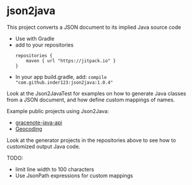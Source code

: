 # json2java

This project converts a JSON document to its implied Java source code
* Use with Gradle
* add to your repositories
    ```
    repositories {
        maven { url "https://jitpack.io" }
    }
    ```
* In your app build.gradle, add:  ```compile "com.github.inder123:json2java:1.0.4"```


Look at the Json2JavaTest for examples on how to generate Java classes from a JSON document, and how define custom mappings of names.

Example public projects using Json2Java:

 * <a href="https://github.com/inder123/gracenote-java-api">gracenote-java-api</a>
 * <a href="https://github.com/inder123/geocoding">Geocoding</a>

Look at the generator projects in the repositories above to see how to customized output Java code.

TODO:
 * limit line width to 100 characters
 * Use JsonPath expressions for custom mappings
